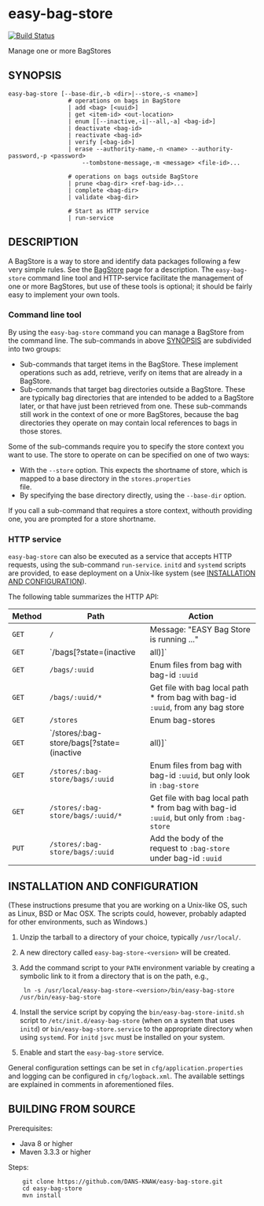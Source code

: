 easy-bag-store
==============
[![Build Status](https://travis-ci.org/DANS-KNAW/easy-bag-store.png?branch=master)](https://travis-ci.org/DANS-KNAW/easy-bag-store)

Manage one or more BagStores


SYNOPSIS
--------

    easy-bag-store [--base-dir,-b <dir>|--store,-s <name>]
                     # operations on bags in BagStore
                     | add <bag> [<uuid>]
                     | get <item-id> <out-location>
                     | enum [[--inactive,-i|--all,-a] <bag-id>]
                     | deactivate <bag-id>
                     | reactivate <bag-id>
                     | verify [<bag-id>]
                     | erase --authority-name,-n <name> --authority-password,-p <password> 
                         --tombstone-message,-m <message> <file-id>...
                     
                     # operations on bags outside BagStore
                     | prune <bag-dir> <ref-bag-id>...
                     | complete <bag-dir>
                     | validate <bag-dir>
                     
                     # Start as HTTP service
                     | run-service
                          

DESCRIPTION
-----------

A BagStore is a way to store and identify data packages following a few very simple rules. See the [BagStore] page
for a description. The `easy-bag-store` command line tool and HTTP-service facilitate the management of one or
more BagStores, but use of these tools is optional; it should be fairly easy to implement your own tools.

[BagStore]: bag-store.md

### Command line tool
By using the `easy-bag-store` command you can manage a BagStore from the command line. The sub-commands in above 
[SYNOPSIS](#synopsis) are subdivided into two groups:

* Sub-commands that target items in the BagStore. These implement operations such as add, retrieve, verify on items that 
  are already in a BagStore.
* Sub-commands that target bag directories outside a BagStore. These are typically bag directories that are intended to be 
  added to a BagStore later, or that have just been retrieved from one. These sub-commands still work in the context of one or
  more BagStores, because the bag directories they operate on may contain local references to bags in those stores.
  
Some of the sub-commands require you to specify the store context you want to use. The store to operate on can be specified
on one of two ways:

* With the `--store` option. This expects the shortname of store, which is mapped to a base directory in the `stores.properties`  
  file.
* By specifying the base directory directly, using the `--base-dir` option.

If you call a sub-command that requires a store context, withouth providing one, you are prompted for a store shortname.

### HTTP service
`easy-bag-store` can also be executed as a service that accepts HTTP requests, using the sub-command `run-service`. `initd` and
`systemd` scripts are provided, to ease deployment on a Unix-like system (see [INSTALLATION AND CONFIGURATION](#installation-and-configuration)).

The following table summarizes the HTTP API: 

Method | Path                                         |Action
-------|----------------------------------------------|------------------------------------
`GET`  | `/`                                          | Message: "EASY Bag Store is running ..."
`GET`  | `/bags[?state=(inactive|all)]`               | Enum bags in all stores
`GET`  | `/bags/:uuid`                                | Enum files from bag with bag-id `:uuid` 
`GET`  | `/bags/:uuid/*`                              | Get file with bag local path * from bag with bag-id `:uuid`, from any bag store
`GET`  | `/stores`                                    | Enum bag-stores     
`GET`  | `/stores/:bag-store/bags[?state=(inactive|all)]`| Enum bags in `:bag-store`
`GET`  | `/stores/:bag-store/bags/:uuid`              | Enum files from bag with bag-id `:uuid`, but only look in `:bag-store` 
`GET`  | `/stores/:bag-store/bags/:uuid/*`            | Get file with bag local path * from bag with bag-id `:uuid`, but only from `:bag-store`
`PUT`  | `/stores/:bag-store/bags/:uuid`              | Add the body of the request to `:bag-store` under bag-id `:uuid` 


INSTALLATION AND CONFIGURATION
------------------------------

(These instructions presume that you are working on a Unix-like OS, such as Linux, BSD or Mac OSX. The 
scripts could, however, probably adapted for other environments, such as Windows.)

1. Unzip the tarball to a directory of your choice, typically `/usr/local/`.
2. A new directory called `easy-bag-store-<version>` will be created.
3. Add the command script to your `PATH` environment variable by creating a symbolic link to it from 
   a directory that is on the path, e.g.,
   
        ln -s /usr/local/easy-bag-store-<version>/bin/easy-bag-store /usr/bin/easy-bag-store
4. Install the service script by copying the `bin/easy-bag-store-initd.sh` script to `/etc/init.d/easy-bag-store`
   (when on a system that uses `initd`) or `bin/easy-bag-store.service` to the appropriate directory
   when using `systemd`. For `initd` `jsvc` must be installed on your system.
5. Enable and start the `easy-bag-store` service.

General configuration settings can be set in `cfg/application.properties` and logging can be configured
in `cfg/logback.xml`. The available settings are explained in comments in aforementioned files.


BUILDING FROM SOURCE
--------------------

Prerequisites:

* Java 8 or higher
* Maven 3.3.3 or higher

Steps:

        git clone https://github.com/DANS-KNAW/easy-bag-store.git
        cd easy-bag-store
        mvn install
